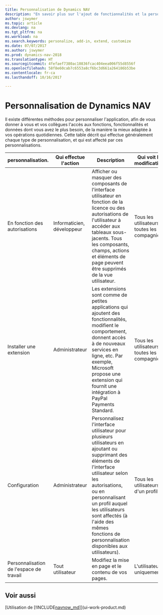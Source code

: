 ```yaml
---
title: Personnalisation de Dynamics NAV
description: "En savoir plus sur l'ajout de fonctionnalités et la personnalisation de Dynamics NAV."
author: jswymer
ms.topic: article
ms.devlang: na
ms.tgt_pltfrm: na
ms.workload: na
ms.search.keywords: personalize, add-in, extend, customize
ms.date: 07/07/2017
ms.author: jswymer
ms.prod: dynamics-nav-2018
ms.translationtype: HT
ms.sourcegitcommit: 4fefaef7380ac10836fcac404eea006f55d8556f
ms.openlocfilehash: 58f8e60cab7c6553a8cf6bc3d661a264186b53be
ms.contentlocale: fr-ca
ms.lasthandoff: 10/16/2017

---
```

# <a name="customizing-dynamics-nav"></a>Personnalisation de Dynamics NAV
Il existe différentes méthodes pour personnaliser l'application, afin de vous donner à vous et vos collègues l'accès aux fonctions, fonctionnalités et données dont vous avez le plus besoin, de la manière la mieux adaptée à vos opérations quotidiennes. Cette table décrit qui effectue généralement chaque type de personnalisation, et qui est affecté par ces personnalisations.

| personnalisation.   |Qui effectue l'action|  Description  |  Qui voit les modifications  |  Plus d'informations  |
|-----------------|---|---------------|------------------------|--------------------|
|En fonction des autorisations|Informaticien, développeur|Afficher ou masquer des composants de l'interface utilisateur en fonction de la licence ou des autorisations de l'utilisateur à accéder aux tableaux sous-jacents. Tous les composants, champs, actions et éléments de page peuvent être supprimés de la vue utilisateur.|Tous les utilisateurs de toutes les compagnies.|[Suppression de composants de l'interface utilisateur conformément aux autorisations](https://msdn.microsoft.com/en-us/dynamics-nav/removing-elements-from-the-user-interface-according-to-permissions)|
|Installer une extension|Administrateur|Les extensions sont comme de petites applications qui ajoutent des fonctionnalités, modifient le comportement, donnent accès à de nouveaux services en ligne, etc. Par exemple, Microsoft propose une extension qui fournit une intégration à PayPal Payments Standard.|Tous les utilisateurs de toutes les compagnies.|[Personnalisation à l'aide d'extensions](ui-extensions.md)|
|Configuration|Administrateur| Personnalisez l'interface utilisateur pour plusieurs utilisateurs en ajoutant ou supprimant des éléments de l'interface utilisateur selon les autorisations, ou en personnalisant un profil auquel les utilisateurs sont affectés (à l'aide des mêmes fonctions de personnalisation disponibles aux utilisateurs).|Tous les utilisateurs d'un profil. |[Configuration de l'interface utilisateur pour les utilisateurs](admin-configure-user-interface.md)|  
|Personnalisation de l'espace de travail|Tout utilisateur|Modifiez la mise en page et le contenu de vos pages.|L'utilisateur uniquement.|[Personnalisation des espaces de travail](ui-personalization-overview.md)|

## <a name="see-also"></a>Voir aussi
[Utilisation de [!INCLUDE[navnow_md](includes/navnow_md.md)]](ui-work-product.md)  


